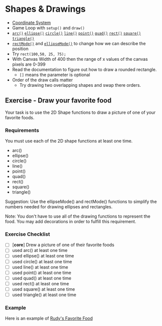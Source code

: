 # Shapes & Drawings

- [Coordinate System](https://p5js.org/ko/learn/coordinate-system-and-shapes.html)
- Game Loop with `setup()` and `draw()`
- [`arc()`](https://p5js.org/ko/reference/#/p5/arc) [`ellipse()`](https://p5js.org/ko/reference/#/p5/ellipse) [`circle()`](https://p5js.org/ko/reference/#/p5/circle) [`line()`](https://p5js.org/ko/reference/#/p5/line) [`point()`](https://p5js.org/ko/reference/#/p5/point) [`quad()`](https://p5js.org/ko/reference/#/p5/quad) [`rect()`](https://p5js.org/ko/reference/#/p5/rect) [`square()`](https://p5js.org/ko/reference/#/p5/square) [`triangle()`](https://p5js.org/ko/reference/#/p5/triangle)
- [`rectMode()`](https://p5js.org/ko/reference/#/p5/rectMode) and [`ellipseMode()`](https://p5js.org/ko/reference/#/p5/ellipseMode) to change how we can describe the position
- Try `rect(100,50, 25, 75);`
- With Canvas Width of 400 then the range of x values of the canvas pixels are 0-399
- Read the documentation to figure out how to draw a rounded rectangle.
    + `[]` means the parameter is optional
- Order of the draw calls matter
    + Try drawing two overlapping shapes and swap there orders.

## Exercise - Draw your favorite food

Your task is to use the 2D Shape functions to draw a picture of one of your favorite foods.


### Requirements

You must use each of the 2D shape functions at least one time.

- arc()
- ellipse()
- circle()
- line()
- point()
- quad()
- rect()
- square()
- triangle()

Suggestion: Use the ellipseMode() and rectMode() functions to simplify the numbers needed for drawing ellipses and rectangles.

Note: You don't have to use all of the drawing functions to represent the food. You may add decorations in order to fulfill this requirement.

### Exercise Checklist

- [ ] [**core**] Drew a picture of one of their favorite foods
- [ ] used arc() at least one time
- [ ] used ellipse() at least one time
- [ ] used circle() at least one time
- [ ] used line() at least one time
- [ ] used point() at least one time
- [ ] used quad() at least one time
- [ ] used rect() at least one time
- [ ] used square() at least one time
- [ ] used triangle() at least one time

### Example

Here is an example of [Rudy's Favorite Food](https://editor.p5js.org/Rudy.Castan/full/MeTjRR_Ym)


